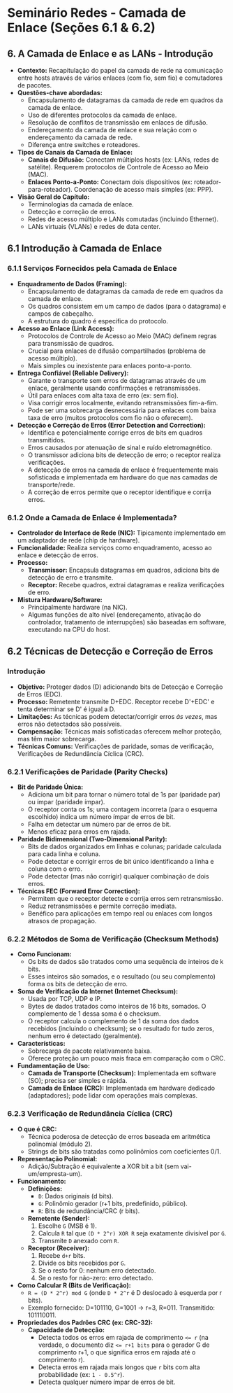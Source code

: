 # Seminário Redes - Camada de Enlace (Seções 6.1 & 6.2)

## 6. A Camada de Enlace e as LANs - Introdução

*   **Contexto:** Recapitulação do papel da camada de rede na comunicação entre hosts através de vários enlaces (com fio, sem fio) e comutadores de pacotes.
*   **Questões-chave abordadas:**
    *   Encapsulamento de datagramas da camada de rede em quadros da camada de enlace.
    *   Uso de diferentes protocolos da camada de enlace.
    *   Resolução de conflitos de transmissão em enlaces de difusão.
    *   Endereçamento da camada de enlace e sua relação com o endereçamento da camada de rede.
    *   Diferença entre switches e roteadores.
*   **Tipos de Canais da Camada de Enlace:**
    *   **Canais de Difusão:** Conectam múltiplos hosts (ex: LANs, redes de satélite). Requerem protocolos de Controle de Acesso ao Meio (MAC).
    *   **Enlaces Ponto-a-Ponto:** Conectam dois dispositivos (ex: roteador-para-roteador). Coordenação de acesso mais simples (ex: PPP).
*   **Visão Geral do Capítulo:**
    *   Terminologias da camada de enlace.
    *   Detecção e correção de erros.
    *   Redes de acesso múltiplo e LANs comutadas (incluindo Ethernet).
    *   LANs virtuais (VLANs) e redes de data center.

## 6.1 Introdução à Camada de Enlace

### 6.1.1 Serviços Fornecidos pela Camada de Enlace

*   **Enquadramento de Dados (Framing):**
    *   Encapsulamento de datagramas da camada de rede em quadros da camada de enlace.
    *   Os quadros consistem em um campo de dados (para o datagrama) e campos de cabeçalho.
    *   A estrutura do quadro é específica do protocolo.
*   **Acesso ao Enlace (Link Access):**
    *   Protocolos de Controle de Acesso ao Meio (MAC) definem regras para transmissão de quadros.
    *   Crucial para enlaces de difusão compartilhados (problema de acesso múltiplo).
    *   Mais simples ou inexistente para enlaces ponto-a-ponto.
*   **Entrega Confiável (Reliable Delivery):**
    *   Garante o transporte sem erros de datagramas através de um enlace, geralmente usando confirmações e retransmissões.
    *   Útil para enlaces com alta taxa de erro (ex: sem fio).
    *   Visa corrigir erros localmente, evitando retransmissões fim-a-fim.
    *   Pode ser uma sobrecarga desnecessária para enlaces com baixa taxa de erro (muitos protocolos com fio não o oferecem).
*   **Detecção e Correção de Erros (Error Detection and Correction):**
    *   Identifica e potencialmente corrige erros de bits em quadros transmitidos.
    *   Erros causados por atenuação de sinal e ruído eletromagnético.
    *   O transmissor adiciona bits de detecção de erro; o receptor realiza verificações.
    *   A detecção de erros na camada de enlace é frequentemente mais sofisticada e implementada em hardware do que nas camadas de transporte/rede.
    *   A correção de erros permite que o receptor identifique e corrija erros.

### 6.1.2 Onde a Camada de Enlace é Implementada?

*   **Controlador de Interface de Rede (NIC):** Tipicamente implementado em um adaptador de rede (chip de hardware).
*   **Funcionalidade:** Realiza serviços como enquadramento, acesso ao enlace e detecção de erros.
*   **Processo:**
    *   **Transmissor:** Encapsula datagramas em quadros, adiciona bits de detecção de erro e transmite.
    *   **Receptor:** Recebe quadros, extrai datagramas e realiza verificações de erro.
*   **Mistura Hardware/Software:**
    *   Principalmente hardware (na NIC).
    *   Algumas funções de alto nível (endereçamento, ativação do controlador, tratamento de interrupções) são baseadas em software, executando na CPU do host.

## 6.2 Técnicas de Detecção e Correção de Erros

### Introdução

*   **Objetivo:** Proteger dados (D) adicionando bits de Detecção e Correção de Erros (EDC).
*   **Processo:** Remetente transmite D+EDC. Receptor recebe D'+EDC' e tenta determinar se D' é igual a D.
*   **Limitações:** As técnicas podem detectar/corrigir erros *às vezes*, mas erros não detectados são possíveis.
*   **Compensação:** Técnicas mais sofisticadas oferecem melhor proteção, mas têm maior sobrecarga.
*   **Técnicas Comuns:** Verificações de paridade, somas de verificação, Verificações de Redundância Cíclica (CRC).

### 6.2.1 Verificações de Paridade (Parity Checks)

*   **Bit de Paridade Única:**
    *   Adiciona um bit para tornar o número total de 1s par (paridade par) ou ímpar (paridade ímpar).
    *   O receptor conta os 1s; uma contagem incorreta (para o esquema escolhido) indica um número ímpar de erros de bit.
    *   Falha em detectar um número par de erros de bit.
    *   Menos eficaz para erros em rajada.
*   **Paridade Bidimensional (Two-Dimensional Parity):**
    *   Bits de dados organizados em linhas e colunas; paridade calculada para cada linha e coluna.
    *   Pode detectar e corrigir erros de bit único identificando a linha e coluna com o erro.
    *   Pode detectar (mas não corrigir) qualquer combinação de dois erros.
*   **Técnicas FEC (Forward Error Correction):**
    *   Permitem que o receptor detecte e corrija erros sem retransmissão.
    *   Reduz retransmissões e permite correção imediata.
    *   Benéfico para aplicações em tempo real ou enlaces com longos atrasos de propagação.

### 6.2.2 Métodos de Soma de Verificação (Checksum Methods)

*   **Como Funcionam:**
    *   Os bits de dados são tratados como uma sequência de inteiros de k bits.
    *   Esses inteiros são somados, e o resultado (ou seu complemento) forma os bits de detecção de erro.
*   **Soma de Verificação da Internet (Internet Checksum):**
    *   Usada por TCP, UDP e IP.
    *   Bytes de dados tratados como inteiros de 16 bits, somados. O complemento de 1 dessa soma é o checksum.
    *   O receptor calcula o complemento de 1 da soma dos dados recebidos (incluindo o checksum); se o resultado for tudo zeros, nenhum erro é detectado (geralmente).
*   **Características:**
    *   Sobrecarga de pacote relativamente baixa.
    *   Oferece proteção um pouco mais fraca em comparação com o CRC.
*   **Fundamentação de Uso:**
    *   **Camada de Transporte (Checksum):** Implementada em software (SO); precisa ser simples e rápida.
    *   **Camada de Enlace (CRC):** Implementada em hardware dedicado (adaptadores); pode lidar com operações mais complexas.

### 6.2.3 Verificação de Redundância Cíclica (CRC)

*   **O que é CRC:**
    *   Técnica poderosa de detecção de erros baseada em aritmética polinomial (módulo 2).
    *   Strings de bits são tratadas como polinômios com coeficientes 0/1.
*   **Representação Polinomial:**
    *   Adição/Subtração é equivalente a XOR bit a bit (sem vai-um/empresta-um).
*   **Funcionamento:**
    *   **Definições:**
        *   `D`: Dados originais (d bits).
        *   `G`: Polinômio gerador (r+1 bits, predefinido, público).
        *   `R`: Bits de redundância/CRC (r bits).
    *   **Remetente (Sender):**
        1.  Escolhe `G` (MSB é 1).
        2.  Calcula `R` tal que `(D * 2^r) XOR R` seja exatamente divisível por `G`.
        3.  Transmite `D` anexado com `R`.
    *   **Receptor (Receiver):**
        1.  Recebe `d+r` bits.
        2.  Divide os bits recebidos por `G`.
        3.  Se o resto for 0: nenhum erro detectado.
        4.  Se o resto for não-zero: erro detectado.
*   **Como Calcular R (Bits de Verificação):**
    *   `R = (D * 2^r) mod G` (onde `D * 2^r` é D deslocado à esquerda por r bits).
    *   Exemplo fornecido: D=101110, G=1001 -> r=3, R=011. Transmitido: 101110011.
*   **Propriedades dos Padrões CRC (ex: CRC-32):**
    *   **Capacidade de Detecção:**
        *   Detecta todos os erros em rajada de comprimento `<= r` (na verdade, o documento diz `<= r+1 bits` para o gerador G de comprimento r+1, o que significa erros em rajada até o comprimento r).
        *   Detecta erros em rajada mais longos que `r` bits com alta probabilidade (ex: `1 - 0.5^r`).
        *   Detecta qualquer número ímpar de erros de bit.